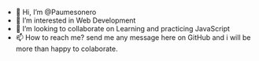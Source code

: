 - 👋 Hi, I’m @Paumesonero
- 👀 I’m interested in Web Development
- 💞️ I’m looking to collaborate on Learning and practicing  JavaScript 
- 📫 How to reach me? send me any message here on GitHub and i will be more than happy to colaborate.

<!---
Paumesonero/Paumesonero is a ✨ special ✨ repository because its `README.md` (this file) appears on your GitHub profile.
You can click the Preview link to take a look at your changes.
--->
